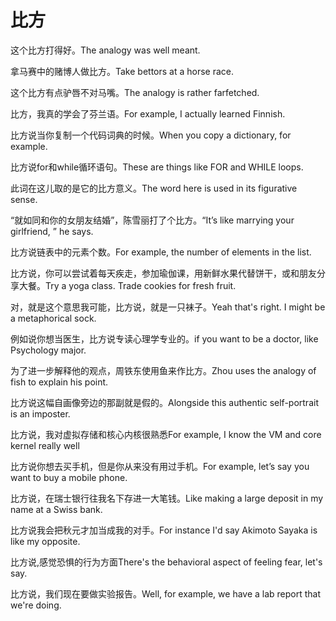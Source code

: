 # 比方

<p><span class="chinese">这个比方打得好。</span><span class="english">The analogy was well meant.</span></p>

<p><span class="chinese">拿马赛中的赌博人做比方。</span><span class="english">Take bettors at a horse race.</span></p>

<p><span class="chinese">这个比方有点驴唇不对马嘴。</span><span class="english">The analogy is rather farfetched.</span></p>

<p><span class="chinese">比方，我真的学会了芬兰语。</span><span class="english">For example, I actually learned Finnish.</span></p>

<p><span class="chinese">比方说当你复制一个代码词典的时候。</span><span class="english">When you copy a dictionary, for example.</span></p>

<p><span class="chinese">比方说for和while循环语句。</span><span class="english">These are things like FOR and WHILE loops.</span></p>

<p><span class="chinese">此词在这儿取的是它的比方意义。</span><span class="english">The word here is used in its figurative sense.</span></p>

<p><span class="chinese">“就如同和你的女朋友结婚”，陈雪丽打了个比方。</span><span class="english">“It’s like marrying your girlfriend, ” he says.</span></p>

<p><span class="chinese">比方说链表中的元素个数。</span><span class="english">For example, the number of elements in the list.</span></p>

<p><span class="chinese">比方说，你可以尝试着每天疾走，参加瑜伽课，用新鲜水果代替饼干，或和朋友分享大餐。</span><span class="english">Try a yoga class. Trade cookies for fresh fruit.</span></p>

<p><span class="chinese">对，就是这个意思我可能，比方说，就是一只袜子。</span><span class="english">Yeah that's right. I might be a metaphorical sock.</span></p>

<p><span class="chinese">例如说你想当医生，比方说专读心理学专业的。</span><span class="english">if you want to be a doctor, like Psychology major.</span></p>

<p><span class="chinese">为了进一步解释他的观点，周铁东使用鱼来作比方。</span><span class="english">Zhou uses the analogy of fish to explain his point.</span></p>

<p><span class="chinese">比方说这幅自画像旁边的那副就是假的。</span><span class="english">Alongside this authentic self-portrait is an imposter.</span></p>

<p><span class="chinese">比方说，我对虚拟存储和核心内核很熟悉</span><span class="english">For example, I know the VM and core kernel really well</span></p>

<p><span class="chinese">比方说你想去买手机，但是你从来没有用过手机。</span><span class="english">For example, let’s say you want to buy a mobile phone.</span></p>

<p><span class="chinese">比方说，在瑞士银行往我名下存进一大笔钱。</span><span class="english">Like making a large deposit in my name at a Swiss bank.</span></p>

<p><span class="chinese">比方说我会把秋元才加当成我的对手。</span><span class="english">For instance I'd say Akimoto Sayaka is like my opposite.</span></p>

<p><span class="chinese">比方说,感觉恐惧的行为方面</span><span class="english">There's the behavioral aspect of feeling fear, let's say.</span></p>

<p><span class="chinese">比方说，我们现在要做实验报告。</span><span class="english">Well, for example, we have a lab report that we're doing.</span></p>

